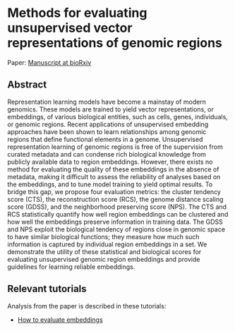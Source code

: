 # Methods for evaluating unsupervised vector representations of genomic regions

Paper: [Manuscript at bioRxiv](http://dx.doi.org/10.1101/2023.08.28.555137) 


## Abstract

Representation learning models have become a mainstay of modern genomics. These models are trained to yield vector representations, or embeddings, of various biological entities, such as cells, genes, individuals, or genomic regions. Recent applications of unsupervised embedding approaches have been shown to learn relationships among genomic regions that define functional elements in a genome. Unsupervised representation learning of genomic regions is free of the supervision from curated metadata and can condense rich biological knowledge from publicly available data to region embeddings. However, there exists no method for evaluating the quality of these embeddings in the absence of metadata, making it difficult to assess the reliability of analyses based on the embeddings, and to tune model training to yield optimal results. To bridge this gap, we propose four evaluation metrics: the cluster tendency score (CTS), the reconstruction score (RCS), the genome distance scaling score (GDSS), and the neighborhood preserving score (NPS). The CTS and RCS statistically quantify how well region embeddings can be clustered and how well the embeddings preserve information in training data. The GDSS and NPS exploit the biological tendency of regions close in genomic space to have similar biological functions; they measure how much such information is captured by individual region embeddings in a set. We demonstrate the utility of these statistical and biological scores for evaluating unsupervised genomic region embeddings and provide guidelines for learning reliable embeddings.

## Relevant tutorials

Analysis from the paper is described in these tutorials: 

- [How to evaluate embeddings](../geniml/tutorials/evaluation.md)
